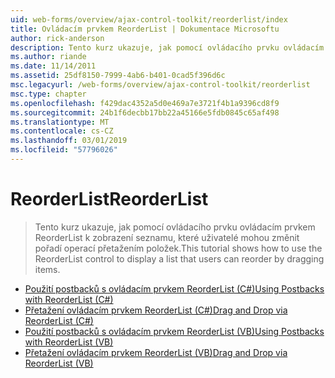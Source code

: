 ```yaml
---
uid: web-forms/overview/ajax-control-toolkit/reorderlist/index
title: Ovládacím prvkem ReorderList | Dokumentace Microsoftu
author: rick-anderson
description: Tento kurz ukazuje, jak pomocí ovládacího prvku ovládacím prvkem ReorderList k zobrazení seznamu, které uživatelé mohou změnit pořadí operací přetažením položek.
ms.author: riande
ms.date: 11/14/2011
ms.assetid: 25df8150-7999-4ab6-b401-0cad5f396d6c
msc.legacyurl: /web-forms/overview/ajax-control-toolkit/reorderlist
msc.type: chapter
ms.openlocfilehash: f429dac4352a5d0e469a7e3721f4b1a9396cd8f9
ms.sourcegitcommit: 24b1f6decbb17bb22a45166e5fdb0845c65af498
ms.translationtype: MT
ms.contentlocale: cs-CZ
ms.lasthandoff: 03/01/2019
ms.locfileid: "57796026"
---
```

<a name="reorderlist"></a><span data-ttu-id="da81c-103">ReorderList</span><span class="sxs-lookup"><span data-stu-id="da81c-103">ReorderList</span></span>
====================
> <span data-ttu-id="da81c-104">Tento kurz ukazuje, jak pomocí ovládacího prvku ovládacím prvkem ReorderList k zobrazení seznamu, které uživatelé mohou změnit pořadí operací přetažením položek.</span><span class="sxs-lookup"><span data-stu-id="da81c-104">This tutorial shows how to use the ReorderList control to display a list that users can reorder by dragging items.</span></span>


- [<span data-ttu-id="da81c-105">Použití postbacků s ovládacím prvkem ReorderList (C#)</span><span class="sxs-lookup"><span data-stu-id="da81c-105">Using Postbacks with ReorderList (C#)</span></span>](using-postbacks-with-reorderlist-cs.md)
- [<span data-ttu-id="da81c-106">Přetažení ovládacím prvkem ReorderList (C#)</span><span class="sxs-lookup"><span data-stu-id="da81c-106">Drag and Drop via ReorderList (C#)</span></span>](drag-and-drop-via-reorderlist-cs.md)
- [<span data-ttu-id="da81c-107">Použití postbacků s ovládacím prvkem ReorderList (VB)</span><span class="sxs-lookup"><span data-stu-id="da81c-107">Using Postbacks with ReorderList (VB)</span></span>](using-postbacks-with-reorderlist-vb.md)
- [<span data-ttu-id="da81c-108">Přetažení ovládacím prvkem ReorderList (VB)</span><span class="sxs-lookup"><span data-stu-id="da81c-108">Drag and Drop via ReorderList (VB)</span></span>](drag-and-drop-via-reorderlist-vb.md)
